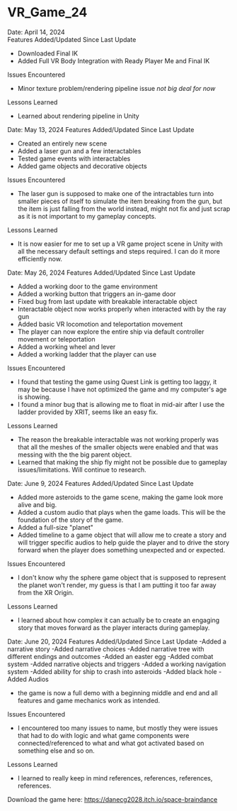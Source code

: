 # VR_Game_24
Date: April 14, 2024  
Features Added/Updated Since Last Update
- Downloaded Final IK
- Added Full VR Body Integration with Ready Player Me and Final IK

Issues Encountered
- Minor texture problem/rendering pipeline issue *not big deal for now*

Lessons Learned
- Learned about rendering pipeline in Unity

Date: May 13, 2024
Features Added/Updated Since Last Update
- Created an entirely new scene
- Added a laser gun and a few interactables
- Tested game events with interactables
- Added game objects and decorative objects

Issues Encountered
- The laser gun is supposed to make one of the intractables turn into smaller pieces of itself to simulate the item breaking from the gun, but the item is just falling from the world instead, might not fix and just scrap as it is not important to my gameplay concepts.

Lessons Learned
- It is now easier for me to set up a VR game project scene in Unity with all the necessary default settings and steps required. I can do it more efficiently now.

Date: May 26, 2024
Features Added/Updated Since Last Update
- Added a working door to the game environment
- Added a working button that triggers an in-game door
- Fixed bug from last update with breakable interactable object
- Interactable object now works properly when interacted with by the ray gun
- Added basic VR locomotion and teleportation movement
- The player can now explore the entire ship via default controller movement or teleportation
- Added a working wheel and lever
- Added a working ladder that the player can use

Issues Encountered
- I found that testing the game using Quest Link is getting too laggy, it may be because I have not optimized the game and my computer's age is showing.
- I found a minor bug that is allowing me to float in mid-air after I use the ladder provided by XRIT, seems like an easy fix. 

Lessons Learned
- The reason the breakable interactable was not working properly was that all the meshes of the smaller objects were enabled and that was messing with the the big parent object.
- Learned that making the ship fly might not be possible due to gameplay issues/limitations. Will continue to research.

Date: June 9, 2024
Features Added/Updated Since Last Update
- Added more asteroids to the game scene, making the game look more alive and big. 
- Added a custom audio that plays when the game loads. This will be the foundation of the story of the game.
- Added a full-size "planet"
- Added timeline to a game object that will allow me to create a story and will trigger specific audios to help guide the player and to drive the story forward when the player does something unexpected and or expected.

Issues Encountered
- I don't know why the sphere game object that is supposed to represent the planet won't render, my guess is that I am putting it too far away from the XR Origin.

Lessons Learned
- I learned about how complex it can actually be to create an engaging story that moves forward as the player interacts during gameplay.

Date: June 20, 2024
Features Added/Updated Since Last Update
-Added a narrative story
-Added narrative choices
-Added narrative tree with different endings and outcomes
-Added an easter egg
-Added combat system
-Added narrative objects and triggers
-Added a working navigation system
-Added ability for ship to crash into asteroids
-Added black hole
-Added Audios
- the game is now a full demo with a beginning middle and end and all features and game mechanics work as intended. 

Issues Encountered
- I encountered too many issues to name, but mostly they were issues that had to do with logic and what game components were connected/referenced to what and what got activated based on something else and so on.

Lessons Learned
- I learned to really keep in mind references, references, references, references. 
  
Download the game here: https://danecg2028.itch.io/space-braindance

